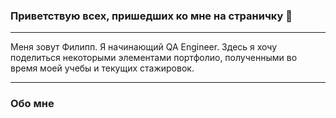 
### Приветствую всех, пришедших ко мне на страничку 👋

---

Меня зовут Филипп. Я начинающий QA Engineer. Здесь я хочу поделиться некоторыми элементами портфолио, полученными во время моей учебы и текущих стажировок.

---

### Обо мне 


